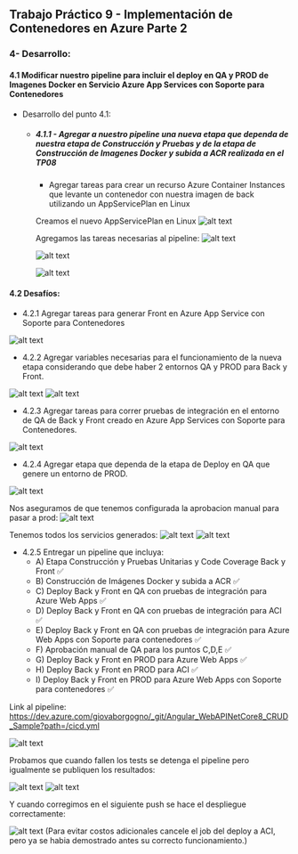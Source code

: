 ## Trabajo Práctico 9 - Implementación de Contenedores en Azure Parte 2

### 4- Desarrollo:

#### 4.1 Modificar nuestro pipeline para incluir el deploy en QA y PROD de Imagenes Docker en Servicio Azure App Services con Soporte para Contenedores
- Desarrollo del punto 4.1: 
	
  	- ##### 4.1.1 - Agregar a nuestro pipeline una nueva etapa que dependa de nuestra etapa de Construcción y Pruebas y de la etapa de Construcción de Imagenes Docker y subida a ACR realizada en el TP08
  	    
  	  - Agregar tareas para crear un recurso Azure Container Instances que levante un contenedor con nuestra imagen de back utilizando un AppServicePlan en Linux

      Creamos el nuevo AppServicePlan en Linux
      ![alt text](img/image-1.png)

      Agregamos las tareas necesarias al pipeline:
      ![alt text](img/image-3.png)

      ![alt text](img/image-8.png)

      ![alt text](img/image-10.png)

#### 4.2 Desafíos:
- 4.2.1 Agregar tareas para generar Front en Azure App Service con Soporte para Contenedores

![alt text](img/image-4.png)

- 4.2.2 Agregar variables necesarias para el funcionamiento de la nueva etapa considerando que debe haber 2 entornos QA y PROD para Back y Front.

![alt text](img/image-5.png)
![alt text](img/image-9.png)

- 4.2.3 Agregar tareas para correr pruebas de integración en el entorno de QA de Back y Front creado en Azure App Services con Soporte para Contenedores. 

![alt text](img/image-6.png)

- 4.2.4 Agregar etapa que dependa de la etapa de Deploy en QA que genere un entorno de PROD.

![alt text](img/image-7.png)

Nos aseguramos de que tenemos configurada la aprobacion manual para pasar a prod:
![alt text](img/image-12.png)


Tenemos todos los servicios generados:
![alt text](img/image.png)
![alt text](img/image-13.png)

- 4.2.5 Entregar un pipeline que incluya:
  - A) Etapa Construcción y Pruebas Unitarias y Code Coverage Back y Front ✅
  - B) Construcción de Imágenes Docker y subida a ACR ✅
  - C) Deploy Back y Front en QA con pruebas de integración para Azure Web Apps ✅
  - D) Deploy Back y Front en QA con pruebas de integración para ACI ✅
  - E) Deploy Back y Front en QA con pruebas de integración para Azure Web Apps con Soporte para contenedores ✅
  - F) Aprobación manual de QA para los puntos C,D,E ✅
  - G) Deploy Back y Front en PROD para Azure Web Apps ✅
  - H) Deploy Back y Front en PROD para ACI ✅
  - I) Deploy Back y Front en PROD para Azure Web Apps con Soporte para contenedores ✅

Link al pipeline: https://dev.azure.com/giovaborgogno/_git/Angular_WebAPINetCore8_CRUD_Sample?path=/cicd.yml

![alt text](img/image-11.png)

Probamos que cuando fallen los tests se detenga el pipeline pero igualmente se publiquen los resultados:

![alt text](img/image-16.png)
![alt text](img/image-14.png)

Y cuando corregimos en el siguiente push se hace el despliegue correctamente:

![alt text](img/image-15.png)
(Para evitar costos adicionales cancele el job del deploy a ACI, pero ya se habia demostrado antes su correcto funcionamiento.)